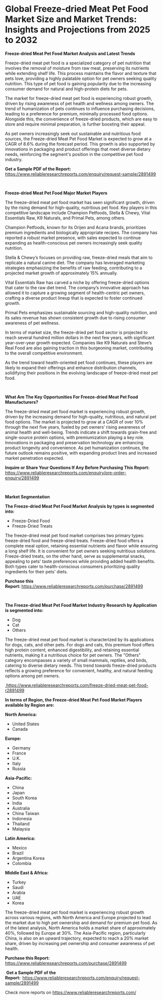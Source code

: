 <p><h1>Global Freeze-dried Meat Pet Food Market Size and Market Trends: Insights and Projections from 2025 to 2032</h1></p><p><strong>Freeze-dried Meat Pet Food Market Analysis and Latest Trends</strong></p>
<p><p>Freeze-dried meat pet food is a specialized category of pet nutrition that involves the removal of moisture from raw meat, preserving its nutrients while extending shelf life. This process maintains the flavor and texture that pets love, providing a highly palatable option for pet owners seeking quality nutrition. This type of pet food is gaining popularity due to the increasing consumer demand for natural and high-protein diets for pets.</p><p>The market for freeze-dried meat pet food is experiencing robust growth, driven by rising awareness of pet health and wellness among owners. The trend of humanization of pets continues to influence purchasing decisions, leading to a preference for premium, minimally processed food options. Alongside this, the convenience of freeze-dried products, which are easy to store and require minimal preparation, is further boosting their appeal.</p><p>As pet owners increasingly seek out sustainable and nutritious food sources, the Freeze-dried Meat Pet Food Market is expected to grow at a CAGR of 8.6% during the forecast period. This growth is also supported by innovations in packaging and product offerings that meet diverse dietary needs, reinforcing the segment's position in the competitive pet food industry.</p></p>
<p><strong>Get a Sample PDF of the Report:&nbsp;</strong> <a href="https://www.reliableresearchreports.com/enquiry/request-sample/2891499?utm_campaign=3319&utm_medium=2&utm_source=Github&utm_content=ia&utm_term=14032025&utm_id=freeze-dried-meat-pet-food">https://www.reliableresearchreports.com/enquiry/request-sample/2891499</a></p>
<p>&nbsp;</p>
<p><strong>Freeze-dried Meat Pet Food Major Market Players</strong></p>
<p><p>The freeze-dried meat pet food market has seen significant growth, driven by the rising demand for high-quality, nutritious pet food. Key players in this competitive landscape include Champion Petfoods, Stella & Chewy, Vital Essentials Raw, K9 Naturals, and Primal Pets, among others.</p><p>Champion Petfoods, known for its Orijen and Acana brands, prioritizes premium ingredients and biologically appropriate recipes. The company has reported a robust market presence, with sales expected to continue expanding as health-conscious pet owners increasingly seek quality nutrition. </p><p>Stella & Chewy’s focuses on providing raw, freeze-dried meals that aim to replicate a natural canine diet. The company has leveraged marketing strategies emphasizing the benefits of raw feeding, contributing to a projected market growth of approximately 15% annually. </p><p>Vital Essentials Raw has carved a niche by offering freeze-dried options that cater to the raw diet trend. The company’s innovative approach has allowed it to capture a growing segment of health-centric pet owners, crafting a diverse product lineup that is expected to foster continued growth.</p><p>Primal Pets emphasizes sustainable sourcing and high-quality nutrition, and its sales revenue has shown consistent growth due to rising consumer awareness of pet wellness. </p><p>In terms of market size, the freeze-dried pet food sector is projected to reach several hundred million dollars in the next few years, with significant year-over-year growth expected. Companies like K9 Naturals and Steve’s Real Food are also gaining traction in this burgeoning market, contributing to the overall competitive environment. </p><p>As the trend toward health-oriented pet food continues, these players are likely to expand their offerings and enhance distribution channels, solidifying their positions in the evolving landscape of freeze-dried meat pet food.</p></p>
<p>&nbsp;</p>
<p><strong>What Are The Key Opportunities For Freeze-dried Meat Pet Food Manufacturers?</strong></p>
<p><p>The freeze-dried meat pet food market is experiencing robust growth, driven by the increasing demand for high-quality, nutritious, and natural pet food options. The market is projected to grow at a CAGR of over 10% through the next five years, fueled by pet owners’ rising awareness of animal health and well-being. Trends indicate a shift towards grain-free and single-source protein options, with premiumization playing a key role. Innovations in packaging and preservation technology are enhancing product longevity and convenience. As pet humanization continues, the future outlook remains positive, with expanding product lines and increased market penetration expected.</p></p>
<p><strong>Inquire or Share Your Questions If Any Before Purchasing This Report:</strong> <a href="https://www.reliableresearchreports.com/enquiry/pre-order-enquiry/2891499?utm_campaign=3319&utm_medium=2&utm_source=Github&utm_content=ia&utm_term=14032025&utm_id=freeze-dried-meat-pet-food">https://www.reliableresearchreports.com/enquiry/pre-order-enquiry/2891499</a></p>
<p>&nbsp;</p>
<p><strong>Market Segmentation</strong></p>
<p><strong>The Freeze-dried Meat Pet Food Market Analysis by types is segmented into:</strong></p>
<p><ul><li>Freeze-Dried Food</li><li>Freeze-Dried Treats</li></ul></p>
<p><p>The freeze-dried meat pet food market comprises two primary types: freeze-dried food and freeze-dried treats. Freeze-dried food offers a complete meal option, retaining essential nutrients and flavor while ensuring a long shelf life. It is convenient for pet owners seeking nutritious solutions. Freeze-dried treats, on the other hand, serve as supplemental snacks, appealing to pets' taste preferences while providing added health benefits. Both types cater to health-conscious consumers prioritizing quality ingredients for their pets' diets.</p></p>
<p><strong>Purchase this Report:&nbsp;</strong><a href="https://www.reliableresearchreports.com/purchase/2891499?utm_campaign=3319&utm_medium=2&utm_source=Github&utm_content=ia&utm_term=14032025&utm_id=freeze-dried-meat-pet-food">https://www.reliableresearchreports.com/purchase/2891499</a></p>
<p>&nbsp;</p>
<p><strong>The Freeze-dried Meat Pet Food Market Industry Research by Application is segmented into:</strong></p>
<p><ul><li>Dog</li><li>Cat</li><li>Others</li></ul></p>
<p><p>The freeze-dried meat pet food market is characterized by its applications for dogs, cats, and other pets. For dogs and cats, this premium food offers high protein content, enhanced digestibility, and retaining essential nutrients, making it a nutritious choice for pet owners. The "Others" category encompasses a variety of small mammals, reptiles, and birds, catering to diverse dietary needs. This trend towards freeze-dried products reflects a growing preference for convenient, healthy, and natural feeding options among pet owners.</p></p>
<p><a href="https://www.reliableresearchreports.com/freeze-dried-meat-pet-food-r2891499?utm_campaign=3319&utm_medium=2&utm_source=Github&utm_content=ia&utm_term=14032025&utm_id=freeze-dried-meat-pet-food">&nbsp;https://www.reliableresearchreports.com/freeze-dried-meat-pet-food-r2891499</a></p>
<p><strong>In terms of Region, the Freeze-dried Meat Pet Food Market Players available by Region are:</strong></p>
<p>
    <p> <strong> North America: </strong>
        <ul>
            <li>United States</li>
            <li>Canada</li>
        </ul>
        </p> 
    <p> <strong> Europe: </strong>
        <ul>
            <li>Germany</li>
            <li>France</li>
            <li>U.K.</li>
            <li>Italy</li>
            <li>Russia</li>
        </ul>
        </p> 
    <p> <strong> Asia-Pacific: </strong>
        <ul>
            <li>China</li>
            <li>Japan</li>
            <li>South Korea</li>
            <li>India</li>
            <li>Australia</li>
            <li>China Taiwan</li>
            <li>Indonesia</li>
            <li>Thailand</li>
            <li>Malaysia</li>
        </ul>
        </p> 
    <p> <strong> Latin America: </strong>
        <ul>
            <li>Mexico</li>
            <li>Brazil</li>
            <li>Argentina Korea</li>
            <li>Colombia</li>
        </ul>
        </p> 
    <p> <strong> Middle East & Africa: </strong>
        <ul>
            <li>Turkey</li>
            <li>Saudi</li>
            <li>Arabia</li>
            <li>UAE</li>
            <li>Korea</li>
        </ul>
    </p>
    </p>
<p><p>The freeze-dried meat pet food market is experiencing robust growth across various regions, with North America and Europe projected to lead the market due to high pet ownership and demand for premium pet food. As of the latest analysis, North America holds a market share of approximately 40%, followed by Europe at 30%. The Asia-Pacific region, particularly China, is also on an upward trajectory, expected to reach a 20% market share, driven by increasing pet ownership and consumer awareness of pet health.</p></p>
<p><strong>Purchase this Report: </strong><a href="https://www.reliableresearchreports.com/purchase/2891499?utm_campaign=3319&utm_medium=2&utm_source=Github&utm_content=ia&utm_term=14032025&utm_id=freeze-dried-meat-pet-food">https://www.reliableresearchreports.com/purchase/2891499</a></p>
<p>&nbsp;<strong>Get a Sample PDF of the Report:&nbsp;&nbsp;</strong><a href="https://www.reliableresearchreports.com/enquiry/request-sample/2891499?utm_campaign=3319&utm_medium=2&utm_source=Github&utm_content=ia&utm_term=14032025&utm_id=freeze-dried-meat-pet-food">https://www.reliableresearchreports.com/enquiry/request-sample/2891499</a></p>
<p><strong></strong></p>
<p>Check more reports on <a href="https://www.reliableresearchreports.com/?utm_campaign=3319&utm_medium=2&utm_source=Github&utm_content=ia&utm_term=14032025&utm_id=freeze-dried-meat-pet-food">https://www.reliableresearchreports.com/</a></p>
